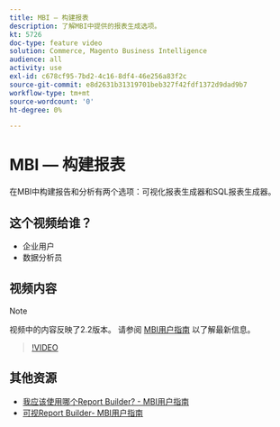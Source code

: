 ```yaml
---
title: MBI — 构建报表
description: 了解MBI中提供的报表生成选项。
kt: 5726
doc-type: feature video
solution: Commerce, Magento Business Intelligence
audience: all
activity: use
exl-id: c678cf95-7bd2-4c16-8df4-46e256a83f2c
source-git-commit: e8d2631b31319701beb327f42fdf1372d9dad9b7
workflow-type: tm+mt
source-wordcount: '0'
ht-degree: 0%

---
```


# MBI — 构建报表

在MBI中构建报告和分析有两个选项：可视化报表生成器和SQL报表生成器。

## 这个视频给谁？

- 企业用户
- 数据分析员

## 视频内容

>[!NOTE]
>
>视频中的内容反映了2.2版本。 请参阅 [MBI用户指南](https://experienceleague.adobe.com/docs/commerce-business-intelligence/mbi/guide-overview.html) 以了解最新信息。

>[!VIDEO](https://video.tv.adobe.com/v/35981?quality=12&learn=on)

## 其他资源

- [我应该使用哪个Report Builder? - MBI用户指南](https://experienceleague.adobe.com/docs/commerce-business-intelligence/mbi/build/reports/report-builder-options.html)
- [可视Report Builder- MBI用户指南](https://experienceleague.adobe.com/docs/commerce-business-intelligence/mbi/build/reports/ess-rpt-build-visual.html)
